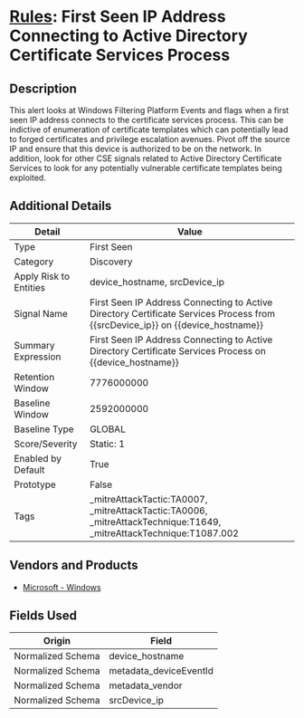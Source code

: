 # [Rules](README.md): First Seen IP Address Connecting to Active Directory Certificate Services Process

## Description
This alert looks at Windows Filtering Platform Events and flags when a first seen IP address connects to the certificate services process. This can be indictive of enumeration of certificate templates which can potentially lead to forged certificates and privilege escalation avenues. Pivot off the source IP and ensure that this device is authorized to be on the network. In addition, look for other CSE signals related to Active Directory Certificate Services to look for any potentially vulnerable certificate templates being exploited.

## Additional Details
|Detail|Value|
|----|----|
|Type|First Seen|
|Category|Discovery|
|Apply Risk to Entities|device_hostname, srcDevice_ip|
|Signal Name|First Seen IP Address Connecting to Active Directory Certificate Services Process from {{srcDevice_ip}} on {{device_hostname}}|
|Summary Expression|First Seen IP Address Connecting to Active Directory Certificate Services Process on {{device_hostname}}|
|Retention Window|7776000000|
|Baseline Window|2592000000|
|Baseline Type|GLOBAL|
|Score/Severity|Static: 1|
|Enabled by Default|True|
|Prototype|False|
|Tags|_mitreAttackTactic:TA0007, _mitreAttackTactic:TA0006, _mitreAttackTechnique:T1649, _mitreAttackTechnique:T1087.002|
## Vendors and Products
- [Microsoft - Windows](../products/1ff7546c-cb36-4a24-87f7-89d2cecc5761.md)


## Fields Used

|Origin|Field|
|----|----|
|Normalized Schema|device_hostname|
|Normalized Schema|metadata_deviceEventId|
|Normalized Schema|metadata_vendor|
|Normalized Schema|srcDevice_ip|


